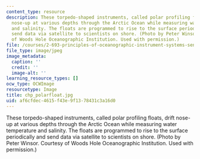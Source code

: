 ```yaml
---
content_type: resource
description: These torpedo-shaped instruments, called polar profiling floats, drift
  nose-up at various depths through the Arctic Ocean while measuring water temperature
  and salinity. The floats are programmed to rise to the surface periodically and
  send data via satellite to scientists on shore. (Photo by Peter Winsor. Courtesy
  of Woods Hole Oceanographic Institution. Used with permission.)
file: /courses/2-693-principles-of-oceanographic-instrument-systems-sensors-and-measurements-13-998-spring-2004/af6cfdec4615f43e9f1378431c3a16d0_chp_polarfloat.jpg
file_type: image/jpeg
image_metadata:
  caption: ''
  credit: ''
  image-alt: ''
learning_resource_types: []
ocw_type: OCWImage
resourcetype: Image
title: chp_polarfloat.jpg
uid: af6cfdec-4615-f43e-9f13-78431c3a16d0
---
```

These torpedo-shaped instruments, called polar profiling floats, drift nose-up at various depths through the Arctic Ocean while measuring water temperature and salinity. The floats are programmed to rise to the surface periodically and send data via satellite to scientists on shore. (Photo by Peter Winsor. Courtesy of Woods Hole Oceanographic Institution. Used with permission.)

